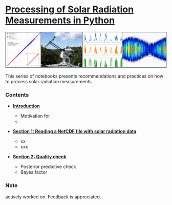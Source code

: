 # [Processing of Solar Radiation Measurements in Python](https://github.com/arjdk/AssessingSolar)

![Processing of Solar Radiation Measurements in Python](/graphics/cover_photo.png)

This series of notebooks presents recommendations and practices on how to process solar radiation measurements.

### Contents
- [**Introduction**]()
    - Motivation for 
    - 
    
- [**Section 1: Reading a NetCDF file with solar radiation data**](https://nbviewer.jupyter.org/github/arjdk/AssessingSolar/blob/master/bsrn_netcdf.ipynb)
    - xx
    - xxx

- [**Section 2: Quality check**](https://nbviewer.jupyter.org/github/YvesMSaintDrenan/IEA_PVPS_T16_QC_pynb/blob/master/IEA_PVPS_QCnotebook_v0_0.ipynb)
    - Posterior predictive check
    - Bayes factor
    


### Note
actively worked on. Feedback is appreciated.
